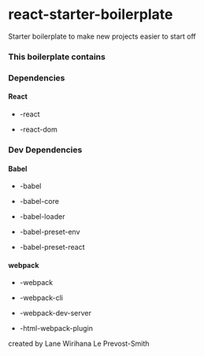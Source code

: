 # react-starter-boilerplate

Starter boilerplate to make new projects easier to start off

### This boilerplate contains

### Dependencies

#### React

- -react

- -react-dom

### Dev Dependencies

#### Babel

- -babel

- -babel-core

- -babel-loader

- -babel-preset-env

- -babel-preset-react

#### webpack

- -webpack

- -webpack-cli

- -webpack-dev-server

- -html-webpack-plugin

created by Lane Wirihana Le Prevost-Smith
